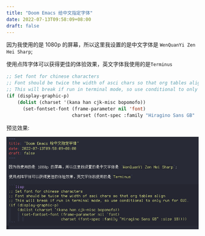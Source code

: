 ```yaml
---
title: "Doom Emacs 给中文指定字体"
date: 2022-07-13T09:58:09+08:00
draft: false
---
```


因为我使用的是 1080p 的屏幕，所以这里我设置的是中文字体是 `WenQuanYi Zen Hei Sharp`;

使用点阵字体可以获得更佳的体验效果，英文字体我使用的是`Terminus`

<!--more-->

```lisp
;; Set font for chinese characters
;; Font should be twice the width of asci chars so that org tables align
;; This will break if run in terminal mode, so use conditional to only run for GUI.
(if (display-graphic-p)
    (dolist (charset '(kana han cjk-misc bopomofo))
      (set-fontset-font (frame-parameter nil 'font)
                        charset (font-spec :family "Hiragino Sans GB" :size 18))))
```

预览效果:

![预览图](./2022-07-13_10-02.png)
